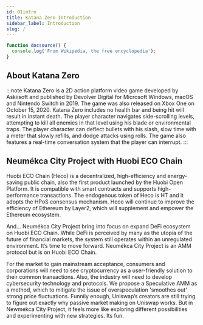 ```yaml
---
id: 01intro
title: Katana Zero Introduction
sidebar_label: Introduction
slug: /
---
```

```js {2}
function docsource() {
  console.log('From Wikipedia, the free encyclopedia');
}
```
## About Katana Zero
:::note
Katana Zero is a 2D action platform video game developed by Askiisoft and published by Devolver Digital for Microsoft Windows, macOS and Nintendo Switch in 2019. The game was also released on Xbox One on October 15, 2020.
Katana Zero includes no health bar and being hit will result in instant death. The player character navigates side-scrolling levels, attempting to kill all enemies in that level using his blade or environmental traps. The player character can deflect bullets with his slash, slow time with a meter that slowly refills, and dodge attacks using rolls. The game also features a real-time conversation system that the player can interrupt.
:::
## Neumékca City Project with Huobi ECO Chain
Huobi ECO Chain (Heco) is a decentralized, high-efficiency and energy-saving public chain, also the first product launched by the Huobi Open Platform. It is compatible with smart contracts and supports high-performance transactions. The endogenous token of Heco is HT and it adopts the HPoS consensus mechanism. Heco will continue to improve the efficiency of Ethereum by Layer2, which will supplement and empower the Ethereum ecosystem.

And...
Neumékca City Project bring into focus on expand DeFi ecosystem on Huobi ECO Chain. While DeFi is perceived by many as the utopia of the future of financial markets, the system still operates within an unregulated environment. It’s time to move forward. Neumékca City Project is an AMM protocol but is on Huobi ECO Chain.

For the market to gain mainstream acceptance, consumers and corporations will need to see cryptocurrency as a user-friendly solution to their common transactions. Also, the industry will need to develop cybersecurity technology and protocols. We propose a Speculative AMM as a method, which to mitigate the issue of overspeculation 'smoothes out' strong price fluctuations. Funnily enough, Uniswap’s creators are still trying to figure out exactly why passive market making on Uniswap works. But in Newmekca City Project, it feels more like exploring different possibilities and experimenting with new strategies. Its fun.
